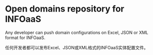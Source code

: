 # Open domains repository for INFOaaS

Any developer can push domain configurations on Excel, JSON or XML format for INFOaaS.

任何开发者都可以发布Excel、JSON或XML格式的INFOaaS实体配置文件。
